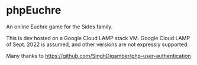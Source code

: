 # phpEuchre
An online Euchre game for the Sides family. 

This is dev hosted on a Google Cloud LAMP stack VM. Google Cloud LAMP of Sept. 2022 is assumed, and other versions are not expressly supported.

Many thanks to https://github.com/SinghDigamber/php-user-authentication

